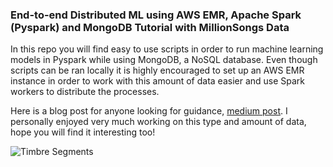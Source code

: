 ### End-to-end Distributed ML using AWS EMR, Apache Spark (Pyspark) and MongoDB Tutorial with MillionSongs Data

In this repo you will find easy to use scripts in order to run machine learning models in Pyspark while using MongoDB, a NoSQL database.
Even though scripts can be ran locally it is highly encouraged to set up an AWS EMR instance in order to work with this amount of data easier and use Spark workers to distribute the processes.

Here is a blog post for anyone looking for guidance, [medium post](https://towardsdatascience.com/end-to-end-distributed-ml-using-aws-emr-apache-spark-pyspark-and-mongodb-tutorial-with-4d1077f68381).
I personally enjoyed very much working on this type and amount of data, hope you will find it interesting too!

![Timbre Segments](https://github.com/KeremTurgutlu/distcomputing/blob/master/images/timbre_segments.png.png?raw=true)